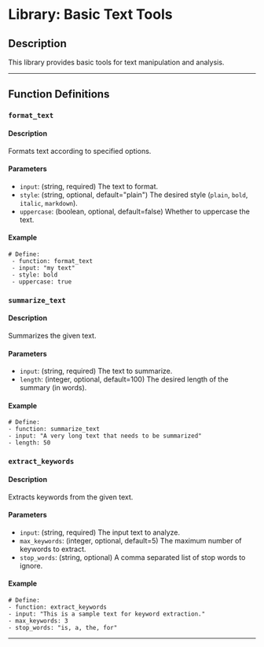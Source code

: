 # Library: Basic Text Tools

## Description

This library provides basic tools for text manipulation and analysis.

---

## Function Definitions

### `format_text`

#### Description

Formats text according to specified options.

#### Parameters

- `input`: (string, required) The text to format.
- `style`: (string, optional, default="plain") The desired style (`plain`, `bold`, `italic`, `markdown`).
- `uppercase`: (boolean, optional, default=false) Whether to uppercase the text.

#### Example

```example
# Define:
 - function: format_text
 - input: "my text"
 - style: bold
 - uppercase: true
```

### `summarize_text`

#### Description

Summarizes the given text.

#### Parameters

- `input`: (string, required) The text to summarize.
- `length`: (integer, optional, default=100) The desired length of the summary (in words).

#### Example

```example
# Define:
- function: summarize_text
- input: "A very long text that needs to be summarized"
- length: 50
```

### `extract_keywords`

#### Description

Extracts keywords from the given text.

#### Parameters

- `input`: (string, required) The input text to analyze.
- `max_keywords`: (integer, optional, default=5) The maximum number of keywords to extract.
- `stop_words`: (string, optional) A comma separated list of stop words to ignore.

#### Example

```example
# Define:
- function: extract_keywords
- input: "This is a sample text for keyword extraction."
- max_keywords: 3
- stop_words: "is, a, the, for"
```

---
